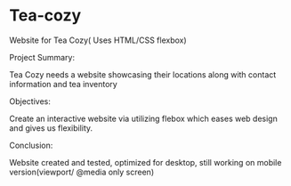 # Tea-cozy
Website for Tea Cozy( Uses HTML/CSS flexbox)

Project Summary: 

Tea Cozy needs a website showcasing their locations along with contact information and tea inventory


Objectives: 

Create an interactive website via utilizing flebox which eases web design and gives us flexibility.


Conclusion: 

Website created and tested, optimized for desktop, still working on mobile version(viewport/ @media only screen)
